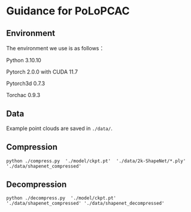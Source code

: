 
# Guidance for PoLoPCAC

## Environment

The environment we use is as follows：

Python 3.10.10

Pytorch 2.0.0 with CUDA 11.7

Pytorch3d 0.7.3

Torchac 0.9.3

## Data

Example point clouds are saved in ``./data/``.

## Compression

```
python ./compress.py  './model/ckpt.pt'  './data/2k-ShapeNet/*.ply'  './data/shapenet_compressed'
```

## Decompression

```
python ./decompress.py  './model/ckpt.pt'  './data/shapenet_compressed' './data/shapenet_decompressed'
```
